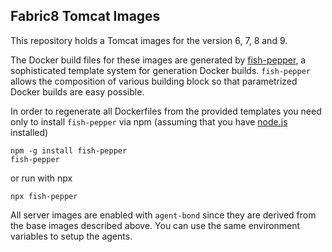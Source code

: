 ## Fabric8 Tomcat Images

This repository holds a Tomcat images for the version 6, 7, 8 and 9.

The Docker build files for these images are generated by [fish-pepper](https://github.com/fabric8io-images/fish-pepper), a sophisticated template system for generation Docker builds. `fish-pepper` allows the composition of various building block so that parametrized Docker builds are easy possible.

In order to regenerate all Dockerfiles from the provided templates you need only to install `fish-pepper` via npm (assuming that you have [node.js](https://nodejs.org/) installed)

```
npm -g install fish-pepper
fish-pepper
```

or run with npx

```
npx fish-pepper
```

All server images are enabled with `agent-bond` since they are derived from the base images described above. You can use the same environment variables to setup the agents.
